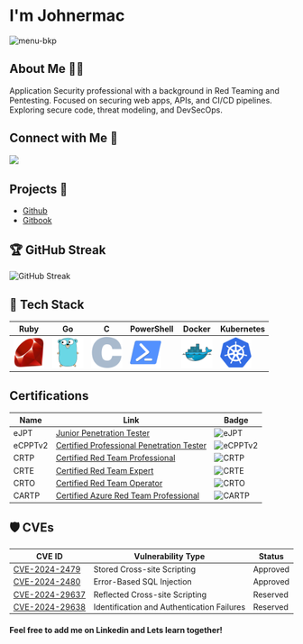 # I'm Johnermac 

![menu-bkp](https://github.com/Johnermac/Johnermac/assets/115858996/f8e4b684-379b-4b2d-a671-6ebaca75adf4)

## About Me 🕵️‍♂️
Application Security professional with a background in Red Teaming and Pentesting. Focused on securing web apps, APIs, and CI/CD pipelines. Exploring secure code, threat modeling, and DevSecOps.

## Connect with Me 🤝
<a href="https://www.linkedin.com/in/joao-gabriel-6520aa215/" target="_blank"><img src="https://img.shields.io/badge/-LinkedIn-%230077B5?style=for-the-badge&logo=linkedin&logoColor=white" target="_blank"></a> 

## Projects 🚀
- [Github](https://johnermac.github.io)
- [Gitbook](https://johnermac.gitbook.io)
 
## 🏆 GitHub Streak
![GitHub Streak](https://github-readme-streak-stats.herokuapp.com/?user=Johnermac&theme=radical)

## 🚀 Tech Stack

| Ruby | Go | C | PowerShell | Docker | Kubernetes |
|------|----|---|------------|--------|------------|
| <img src="https://github.com/devicons/devicon/blob/master/icons/ruby/ruby-original.svg" title="Ruby" alt="Ruby" width="55" height="55"/> | <img src="https://github.com/devicons/devicon/blob/master/icons/go/go-original.svg" title="Go" alt="Go" width="55" height="55"/> | <img src="https://github.com/devicons/devicon/blob/master/icons/c/c-original.svg" title="C" alt="C" width="55" height="55"/> | <img src="https://github.com/devicons/devicon/blob/master/icons/powershell/powershell-original.svg" title="PowerShell" alt="PowerShell" width="55" height="55"/> | <img src="https://github.com/devicons/devicon/blob/master/icons/docker/docker-original.svg" title="Docker" alt="Docker" width="55" height="55"/> | <img src="https://github.com/devicons/devicon/blob/master/icons/kubernetes/kubernetes-plain.svg" title="Kubernetes" alt="Kubernetes" width="55" height="55"/> |


## Certifications

| Name        | Link                                                                                           | Badge |
|-------------|------------------------------------------------------------------------------------------------|-------|
| eJPT        | [Junior Penetration Tester](https://security.ine.com/certifications/ejpt-certification/)       | <img src="https://Johnermac.github.io/assets/images/certs/eJPT.png" alt="eJPT" width="60" height="75"/> |
| eCPPTv2     | [Certified Professional Penetration Tester](https://security.ine.com/certifications/ecppt-certification/) | <img src="https://Johnermac.github.io/assets/images/certs/eCPPTv2.png" alt="eCPPTv2" width="60" height="75"/> |
| CRTP        | [Certified Red Team Professional](https://www.alteredsecurity.com/adlab)                       | <img src="https://Johnermac.github.io/assets/images/certs/CRTP.png" alt="CRTP" width="80" height="75"/> |
| CRTE        | [Certified Red Team Expert](https://www.alteredsecurity.com/redteamlab)                        | <img src="https://Johnermac.github.io/assets/images/certs/CRTE.png" alt="CRTE" width="80" height="75"/> |
| CRTO        | [Certified Red Team Operator](https://training.zeropointsecurity.co.uk/courses/red-team-ops)   | <img src="https://Johnermac.github.io/assets/images/certs/CRTO.png" alt="CRTO" width="75" height="75"/> |
| CARTP       | [Certified Azure Red Team Professional](https://www.alteredsecurity.com/azureadlab)            | <img src="https://Johnermac.github.io/assets/images/certs/CARTP.png" alt="CARTP" width="75" height="75"/> |







## 🛡️ CVEs
| CVE ID                                   | Vulnerability Type                        | Status    |
|------------------------------------------|-------------------------------------------|-----------|
| [CVE-2024-2479](https://www.cve.org/CVERecord?id=CVE-2024-2479) | Stored Cross-site Scripting               | Approved  |
| [CVE-2024-2480](https://www.cve.org/CVERecord?id=CVE-2024-2480) | Error-Based SQL Injection                             | Approved  |
| [CVE-2024-29637](https://www.cve.org/CVERecord?id=CVE-2024-29637) | Reflected Cross-site Scripting            | Reserved  |
| [CVE-2024-29638](https://www.cve.org/CVERecord?id=CVE-2024-29638) | Identification and Authentication Failures | Reserved  |





#### Feel free to add me on Linkedin and Lets learn together!
